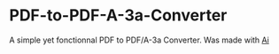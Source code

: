 # PDF-to-PDF-A-3a-Converter
A simple yet fonctionnal PDF to PDF/A-3a Converter. Was made with [Ai](https://bolt.new/)
